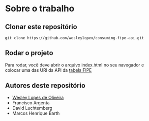 # Sobre o trabalho

## Clonar este repositório
```
git clone https://github.com/wesleylopex/consuming-fipe-api.git
```

## Rodar o projeto

Para rodar, você deve abrir o arquivo index.html no seu navegador e colocar uma
das URI da API da [tabela FIPE](https://deividfortuna.github.io/fipe/)

## Autores deste repositório
- [Wesley Lopes de Oliveira](https://github.com/wesleylopex)
- Francisco Argenta
- David Luchtemberg
- Marcos Henrique Barth

